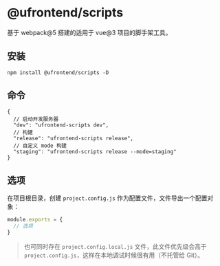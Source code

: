 # @ufrontend/scripts

基于 webpack@5 搭建的适用于 vue@3 项目的脚手架工具。

## 安装

```shell
npm install @ufrontend/scripts -D
```

## 命令

```jsonc
{
  // 启动开发服务器
  "dev": "ufrontend-scripts dev",
  // 构建
  "release": "ufrontend-scripts release",
  // 自定义 mode 构建
  "staging": "ufrontend-scripts release --mode=staging"
}
```

## 选项

在项目根目录，创建 `project.config.js` 作为配置文件，文件导出一个配置对象：

```js
module.exports = {
  // 选项
}
```

> 也可同时存在 `project.config.local.js` 文件，此文件优先级会高于 `project.config.js`，这样在本地调试时候很有用（不托管给 Git）。
